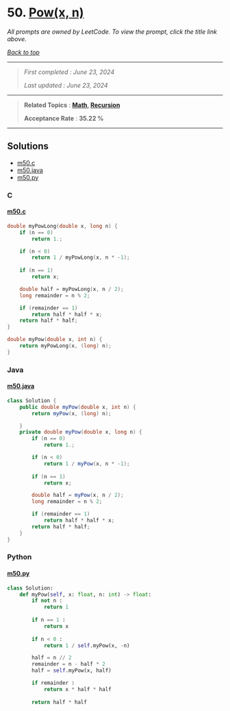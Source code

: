 # 50. [Pow(x, n)](<https://leetcode.com/problems/powx-n>)

*All prompts are owned by LeetCode. To view the prompt, click the title link above.*

*[Back to top](<../README.md>)*

------

> *First completed : June 23, 2024*
>
> *Last updated : June 23, 2024*

------

> **Related Topics** : **[Math](<by_topic/Math.md>), [Recursion](<by_topic/Recursion.md>)**
>
> **Acceptance Rate** : **35.22 %**

------

## Solutions

- [m50.c](<../my-submissions/m50.c>)
- [m50.java](<../my-submissions/m50.java>)
- [m50.py](<../my-submissions/m50.py>)
### C
#### [m50.c](<../my-submissions/m50.c>)
```C
double myPowLong(double x, long n) {
    if (n == 0) 
        return 1.;

    if (n < 0)
        return 1 / myPowLong(x, n * -1);
    
    if (n == 1)
        return x;

    double half = myPowLong(x, n / 2);
    long remainder = n % 2;

    if (remainder == 1)
        return half * half * x;
    return half * half;
}

double myPow(double x, int n) {
    return myPowLong(x, (long) n);
}

```

### Java
#### [m50.java](<../my-submissions/m50.java>)
```Java
class Solution {
    public double myPow(double x, int n) {
        return myPow(x, (long) n);

    }
    private double myPow(double x, long n) {
        if (n == 0) 
            return 1.;

        if (n < 0)
            return 1 / myPow(x, n * -1);
        
        if (n == 1)
            return x;

        double half = myPow(x, n / 2);
        long remainder = n % 2;

        if (remainder == 1)
            return half * half * x;
        return half * half;
    }
}
```

### Python
#### [m50.py](<../my-submissions/m50.py>)
```Python
class Solution:
    def myPow(self, x: float, n: int) -> float:
        if not n :
            return 1
        
        if n == 1 :
            return x
        
        if n < 0 :
            return 1 / self.myPow(x, -n)

        half = n // 2
        remainder = n - half * 2
        half = self.myPow(x, half)

        if remainder :
            return x * half * half
        
        return half * half
```

